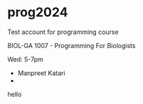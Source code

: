 # prog2024

Test account for programming course

BIOL-GA 1007 - Programming For Biologists

Wed: 5-7pm

- Manpreet Katari
- 
hello
